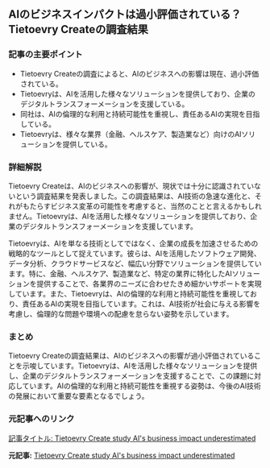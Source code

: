 ## AIのビジネスインパクトは過小評価されている？Tietoevry Createの調査結果

### 記事の主要ポイント

* Tietoevry Createの調査によると、AIのビジネスへの影響は現在、過小評価されている。
* Tietoevryは、AIを活用した様々なソリューションを提供しており、企業のデジタルトランスフォーメーションを支援している。
* 同社は、AIの倫理的な利用と持続可能性を重視し、責任あるAIの実現を目指している。
* Tietoevryは、様々な業界（金融、ヘルスケア、製造業など）向けのAIソリューションを提供している。

### 詳細解説

Tietoevry Createは、AIのビジネスへの影響が、現状では十分に認識されていないという調査結果を発表しました。この調査結果は、AI技術の急速な進化と、それがもたらすビジネス変革の可能性を考慮すると、当然のことと言えるかもしれません。Tietoevryは、AIを活用した様々なソリューションを提供しており、企業のデジタルトランスフォーメーションを支援しています。

Tietoevryは、AIを単なる技術としてではなく、企業の成長を加速させるための戦略的なツールとして捉えています。彼らは、AIを活用したソフトウェア開発、データ分析、クラウドサービスなど、幅広い分野でソリューションを提供しています。特に、金融、ヘルスケア、製造業など、特定の業界に特化したAIソリューションを提供することで、各業界のニーズに合わせたきめ細かいサポートを実現しています。また、Tietoevryは、AIの倫理的な利用と持続可能性を重視しており、責任あるAIの実現を目指しています。これは、AI技術が社会に与える影響を考慮し、倫理的な問題や環境への配慮を怠らない姿勢を示しています。

### まとめ

Tietoevry Createの調査結果は、AIのビジネスへの影響が過小評価されていることを示唆しています。Tietoevryは、AIを活用した様々なソリューションを提供し、企業のデジタルトランスフォーメーションを支援することで、この課題に対応しています。AIの倫理的な利用と持続可能性を重視する姿勢は、今後のAI技術の発展において重要な要素となるでしょう。

### 元記事へのリンク

[記事タイトル: Tietoevry Create study AI's business impact underestimated](ここに元記事のURLを記載)


**元記事:** [Tietoevry Create study AI's business impact underestimated](https://www.tietoevry.com/en/newsroom/all-news-and-releases/press-releases/2025/04/tietoevry-create-study-ais-business-impact-underestimated--only-17-of-it-decision-makers-acknowledge-its-commercial-/)